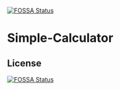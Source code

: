 [![FOSSA Status](https://app.fossa.com/api/projects/git%2Bgithub.com%2Fjoshuang321%2FSimple-Calculator.svg?type=shield)](https://app.fossa.com/projects/git%2Bgithub.com%2Fjoshuang321%2FSimple-Calculator?ref=badge_shield)

# Simple-Calculator

## License
[![FOSSA Status](https://app.fossa.com/api/projects/git%2Bgithub.com%2Fjoshuang321%2FSimple-Calculator.svg?type=large)](https://app.fossa.com/projects/git%2Bgithub.com%2Fjoshuang321%2FSimple-Calculator?ref=badge_large)